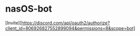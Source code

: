 # nasOS-bot
[Invite][https://discord.com/api/oauth2/authorize?client_id=806926827552899094&permissions=8&scope=bot]
